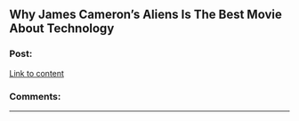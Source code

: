 ## Why James Cameron’s Aliens Is The Best Movie About Technology

### Post:

[Link to content]()

### Comments:

---

